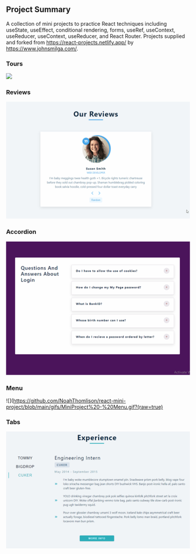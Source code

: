 ## Project Summary
A collection of mini projects to practice React techniques including useState, useEffect, conditional rendering, forms, useRef, useContext, useReducer, useContext, useReducer, and React Router. Projects supplied and forked from https://react-projects.netlify.app/ by https://www.johnsmilga.com/.

### Tours
![](https://github.com/NoahThomlison/react-mini-project/blob/main/gifs/MiniProject%20-%20Tours.gif?raw=true)

### Reviews
![](https://github.com/NoahThomlison/react-mini-project/blob/main/gifs/MiniProject%20-%20Reviews.gif?raw=true)

### Accordion
![](https://github.com/NoahThomlison/react-mini-project/blob/main/gifs/MiniProject%20-%20Accordion.gif?raw=true)

### Menu
![](https://github.com/NoahThomlison/react-mini-project/blob/main/gifs/MiniProject%20-%20Menu.gif?(raw=true)

### Tabs
![](https://github.com/NoahThomlison/react-mini-project/blob/main/gifs/MiniProject%20-%20Tab.gif?raw=true)
